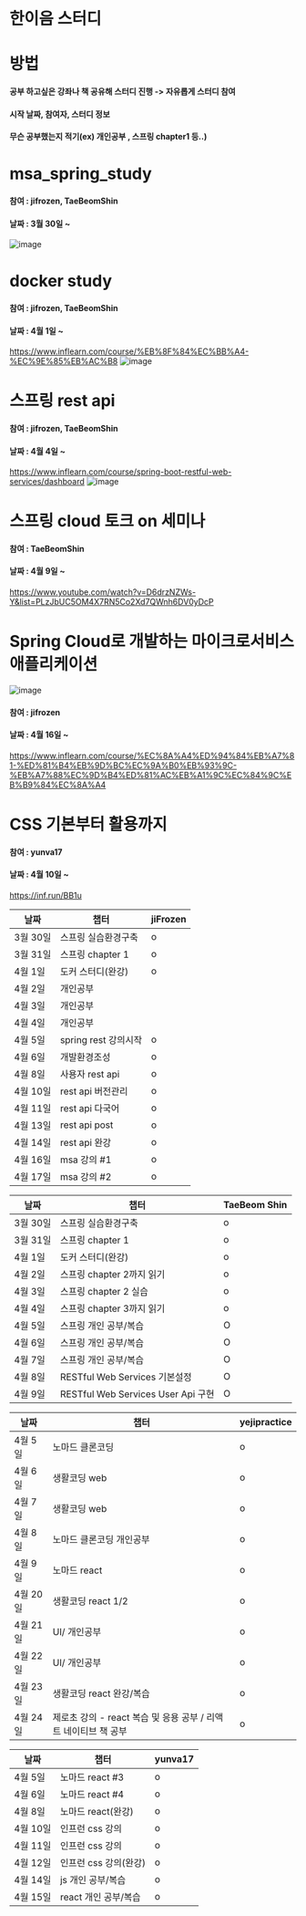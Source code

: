 # 한이음 스터디
# 방법
#### 공부 하고싶은 강좌나 책 공유해 스터디 진행 -> 자유롭게 스터디 참여
#### 시작 날짜, 참여자, 스터디 정보
#### 무슨 공부했는지 적기(ex) 개인공부 , 스프링 chapter1 등..)

# msa_spring_study
#### 참여 : jifrozen, TaeBeomShin
#### 날짜 : 3월 30일 ~
![image](https://user-images.githubusercontent.com/62784314/112975844-17c3f080-918f-11eb-8240-e206441bee52.png)

# docker study
#### 참여 : jifrozen, TaeBeomShin
#### 날짜 : 4월 1일 ~
https://www.inflearn.com/course/%EB%8F%84%EC%BB%A4-%EC%9E%85%EB%AC%B8
![image](https://user-images.githubusercontent.com/62784314/113241839-70f46700-92ea-11eb-8466-d72240b7b050.png)

# 스프링 rest api
#### 참여 : jifrozen, TaeBeomShin
#### 날짜 : 4월 4일 ~
https://www.inflearn.com/course/spring-boot-restful-web-services/dashboard
![image](https://user-images.githubusercontent.com/62784314/113483210-3f8fbd00-94dd-11eb-9ac3-776227e3c17a.png)

# 스프링 cloud 토크 on 세미나
#### 참여 : TaeBeomShin
#### 날짜 : 4월 9일 ~
https://www.youtube.com/watch?v=D6drzNZWs-Y&list=PLzJbUC5OM4X7RN5Co2Xd7QWnh6DV0yDcP


# Spring Cloud로 개발하는 마이크로서비스 애플리케이션
![image](https://user-images.githubusercontent.com/62784314/115007174-ae5d1500-9ee4-11eb-9ef4-bfc25e79e703.png)
#### 참여 : jifrozen
#### 날짜 : 4월 16일 ~
https://www.inflearn.com/course/%EC%8A%A4%ED%94%84%EB%A7%81-%ED%81%B4%EB%9D%BC%EC%9A%B0%EB%93%9C-%EB%A7%88%EC%9D%B4%ED%81%AC%EB%A1%9C%EC%84%9C%EB%B9%84%EC%8A%A4

# CSS 기본부터 활용까지
#### 참여 : yunva17
#### 날짜 : 4월 10일 ~
https://inf.run/BB1u

|날짜|챕터|jiFrozen|
|------|---|---|
|3월 30일|스프링 실습환경구축|o||
|3월 31일|스프링 chapter 1|o||
|4월 1일|도커 스터디(완강)|o||
|4월 2일|개인공부|||
|4월 3일|개인공부|||
|4월 4일|개인공부|||
|4월 5일|spring rest 강의시작|o||
|4월 6일|개발환경조성|o||
|4월 8일|사용자 rest api|o||
|4월 10일|rest api 버전관리|o||
|4월 11일|rest api 다국어|o||
|4월 13일|rest api post|o||
|4월 14일|rest api 완강|o||
|4월 16일|msa 강의 #1|o||
|4월 17일|msa 강의 #2|o||


|날짜|챕터|TaeBeom Shin|
|------|---|---|
|3월 30일|스프링 실습환경구축|o||
|3월 31일|스프링 chapter 1|o||
|4월 1일|도커 스터디(완강)|o||
|4월 2일|스프링 chapter 2까지 읽기|o||
|4월 3일|스프링 chapter 2 실습|o||
|4월 4일|스프링 chapter 3까지 읽기|o||
|4월 5일|스프링 개인 공부/복습 |O||
|4월 6일|스프링 개인 공부/복습 |O||
|4월 7일|스프링 개인 공부/복습 |O||
|4월 8일|RESTful Web Services 기본설정|O||
|4월 9일|RESTful Web Services User Api 구현|O||

|날짜|챕터|yejipractice|
|------|---|---|
|4월 5일|노마드 클론코딩|o||
|4월 6일|생활코딩 web|o||
|4월 7일|생활코딩 web|o||
|4월 8일|노마드 클론코딩 개인공부|o||
|4월 9일|노마드 react |o||
|4월 20일|생활코딩 react 1/2|o||
|4월 21일|UI/ 개인공부|o||
|4월 22일|UI/ 개인공부|o||
|4월 23일|생활코딩 react 완강/복습|o||
|4월 24일|제로초 강의 - react 복습 및 응용 공부 / 리액트 네이티브 책 공부|o||


|날짜|챕터|yunva17|
|------|---|---|
|4월 5일|노마드 react #3|o||
|4월 6일|노마드 react #4|o||
|4월 8일|노마드 react(완강)|o||
|4월 10일|인프런 css 강의|o||
|4월 11일|인프런 css 강의|o||
|4월 12일|인프런 css 강의(완강)|o||
|4월 14일|js 개인 공부/복습|o||
|4월 15일|react 개인 공부/복습|o||




